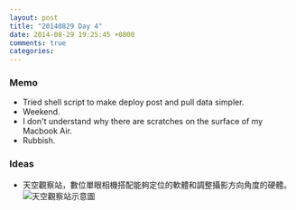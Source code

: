 ```yaml
---
layout: post
title: "20140829 Day 4"
date: 2014-08-29 19:25:45 +0800
comments: true
categories: 
---
```


### Memo

- Tried shell script to make deploy post and pull data simpler.
- Weekend.
- I don't understand why there are scratches on the surface of my Macbook Air.
- Rubbish.


### Ideas

- 天空觀察站，數位單眼相機搭配能夠定位的軟體和調整攝影方向角度的硬體。
![天空觀察站示意圖](https://farm4.staticflickr.com/3844/14885904348_cf250bb75b_z.jpg)
